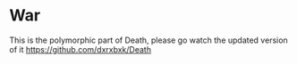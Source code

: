 # War

This is the polymorphic part of Death, please go watch the updated version of it https://github.com/dxrxbxk/Death
